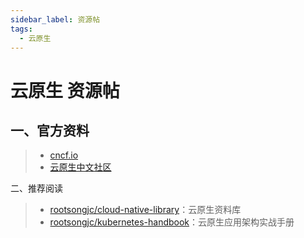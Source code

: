 ```yaml
---
sidebar_label: 资源帖
tags:
  - 云原生
---
```

# 云原生 资源帖

## 一、官方资料

> * [cncf.io](https://www.cncf.io/)
> * [云原生中文社区](https://cloudnative.to/community/join/)

二、推荐阅读

> * [rootsongjc/cloud-native-library](https://github.com/rootsongjc/cloud-native-library/)：云原生资料库
> * [rootsongjc/kubernetes-handbook](https://github.com/rootsongjc/kubernetes-handbook)：云原生应用架构实战手册
